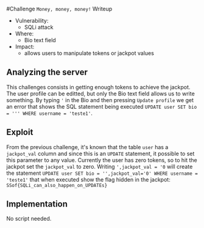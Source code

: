 #Challenge `Money, money, money!` Writeup

- Vulnerability: 
  - SQLi attack
- Where:
  - Bio text field
- Impact:
  - allows users to manipulate tokens or jackpot values

## Analyzing the server

This challenges consists in getting enough tokens to achieve the jackpot.
The user profile can be editted, but only the Bio text field allows us to write something.
By typing `'` in the Bio and then pressing `Update profile` we get an error that shows the SQL statement being executed `UPDATE user SET bio = ''' WHERE username = 'teste1'`.

## Exploit

From the previous challenge, it's known that the table `user` has a `jackpot_val` column and since this is an `UPDATE` statement, it possible to set this parameter to any value.
Currently the user has zero tokens, so to hit the jackpot set the `jackpot_val` to zero.
Writing `',jackpot_val = '0` will create the statement `UPDATE user SET bio = '',jackpot_val='0' WHERE username = 'teste1'` that when executed show the flag hidden in the jackpot: `SSof{SQLi_can_also_happen_on_UPDATEs}`

## Implementation

No script needed.
